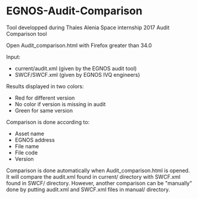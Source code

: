 # EGNOS-Audit-Comparison

Tool developped during Thales Alenia Space internship 2017
Audit Comparison tool

Open Audit_comparison.html with Firefox greater than 34.0

Input:
- current/audit.xml (given by the EGNOS audit tool)
- SWCF/SWCF.xml (given by EGNOS IVQ engineers)

Results displayed in two colors:
- Red for different version
- No color if version is missing in audit
- Green for same version

Comparison is done according to:
- Asset name
- EGNOS address
- File name
- File code
- Version

Comparison is done automatically when Audit_comparison.html is opened. It will compare the audit.xml found in current/ directory with SWCF.xml found in SWCF/ directory.
However, another comparison can be "manually" done by putting audit.xml and SWCF.xml files in manual/ directory.
